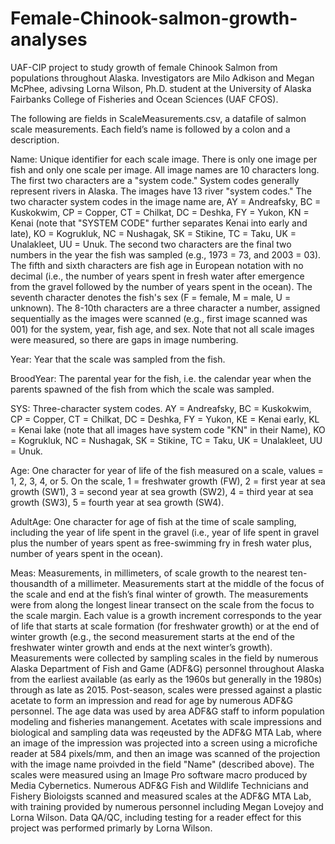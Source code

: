 # Female-Chinook-salmon-growth-analyses
UAF-CIP project to study growth of female Chinook Salmon from populations throughout Alaska. Investigators are Milo Adkison and Megan McPhee, adivsing Lorna Wilson, Ph.D. student at the University of Alaska Fairbanks College of Fisheries and Ocean Sciences (UAF CFOS).

The following are fields in ScaleMeasurements.csv, a datafile of salmon scale measurements. Each field’s name is followed by a colon and a description.

Name: Unique identifier for each scale image. There is only one image per fish and only one scale per image. All image names are 10 characters long. The first two characters are a "system code." System codes generally represent rivers in Alaska. The images have 13 river "system codes." The two character system codes in the image name are, AY = Andreafsky, BC = Kuskokwim, CP = Copper, CT = Chilkat, DC = Deshka, FY = Yukon, KN = Kenai (note that "SYSTEM CODE" further separates Kenai into early and late), KO = Kogrukluk, NC = Nushagak, SK = Stikine, TC = Taku, UK = Unalakleet, UU = Unuk. The second two characters are the final two numbers in the year the fish was sampled (e.g., 1973 = 73, and 2003 = 03). The fifth and sixth characters are fish age in European notation with no decimal (i.e., the number of years spent in fresh water after emergence from the gravel followed by the number of years spent in the ocean). The seventh character denotes the fish's sex (F = female, M = male, U = unknown). The 8-10th characters are a three character a number, assigned sequentially as the images were scanned (e.g., first image scanned was 001) for the system, year, fish age, and sex. Note that not all scale images were measured, so there are gaps in image numbering. 

Year: Year that the scale was sampled from the fish. 

BroodYear: The parental year for the fish, i.e. the calendar year when the parents spawned of the fish from which the scale was sampled.

SYS: Three-character system codes.  AY = Andreafsky, BC = Kuskokwim, CP = Copper, CT = Chilkat, DC = Deshka, FY = Yukon, KE = Kenai early, KL = Kenai lake (note that all images have system code "KN" in their Name), KO = Kogrukluk, NC = Nushagak, SK = Stikine, TC = Taku, UK = Unalakleet, UU = Unuk. 

Age: One character for year of life of the fish measured on a scale, values = 1, 2, 3, 4, or 5. On the scale, 1 = freshwater growth (FW), 2 = first year at sea growth (SW1), 3 = second year at sea growth (SW2), 4 = third year at sea growth (SW3), 5 = fourth year at sea growth (SW4).

AdultAge: One character for age of fish at the time of scale sampling, including the year of life spent in the gravel (i.e., year of life spent in gravel plus the number of years spent as free-swimming fry in fresh water plus, number of years spent in the ocean).

Meas: Measurements, in millimeters, of scale growth to the nearest ten-thousandth of a millimeter. Measurements start at the middle of the focus of the scale and end at the fish’s final winter of growth. The measurements were from along the longest linear transect on the scale from the focus to the scale margin. Each value is a growth increment corresponds to the year of life that starts at scale formation (for freshwater growth) or at the end of winter growth (e.g., the second measurement starts at the end of the freshwater winter growth and ends at the next winter’s growth). Measurements were collected by sampling scales in the field by numerous Alaska Department of Fish and Game (ADF&G) personnel throughout Alaska from the earliest available (as early as the 1960s but generally in the 1980s) through as late as 2015. Post-season, scales were pressed against a plastic acetate to form an impression and read for age by numerous ADF&G personnel. The age data was used by area ADF&G staff to inform population modeling and fisheries manangement. Acetates with scale impressions and biological and sampling data was reqeusted by the ADF&G MTA Lab, where an image of the impression was projected into a screen using a microfiche reader at 584 pixels/mm, and then an image was scanned of the projection with the image name proivded in the field "Name" (described above). The scales were measured using an Image Pro software macro produced by Media Cybernetics. Numerous ADF&G Fish and Wildlife Technicians and Fishery Bioloigsts scanned and measured scales at the ADF&G MTA Lab, with training provided by numerous personnel including Megan Lovejoy and Lorna Wilson. Data QA/QC, including testing for a reader effect for this project was performed primarly by Lorna Wilson.
